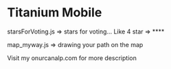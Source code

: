 Titanium Mobile
========


starsForVoting.js => stars for voting... Like 4 star => ****

map_myway.js => drawing your path on the map 


Visit my onurcanalp.com for more description
